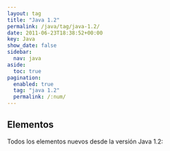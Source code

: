 ```yaml
---
layout: tag
title: "Java 1.2"
permalink: /java/tag/java-1.2/
date: 2011-06-23T18:38:52+00:00
key: Java
show_date: false
sidebar:
  nav: java
aside:
  toc: true
pagination: 
  enabled: true
  tag: "java 1.2"
  permalink: /:num/    
---
```


<h2>Elementos</h2>
Todos los elementos nuevos desde la versión Java 1.2: